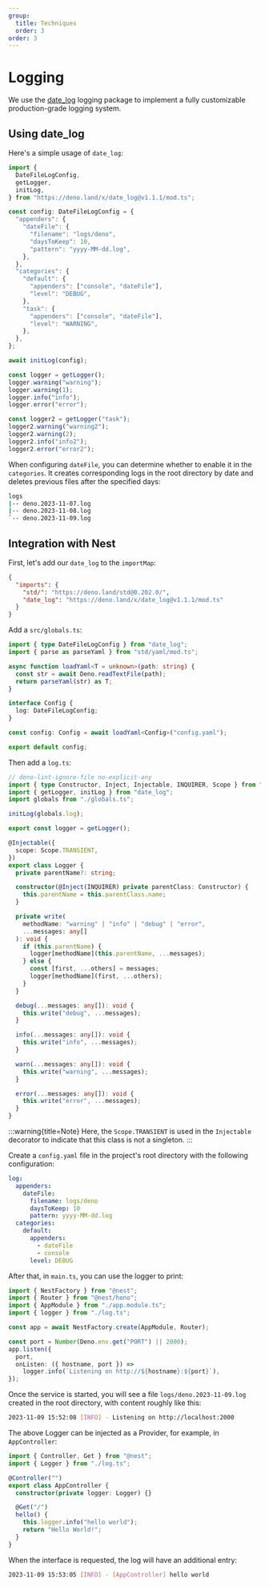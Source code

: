 ```yaml
---
group:
  title: Techniques
  order: 3
order: 3
---
```


# Logging

We use the [date_log](https://deno.land/x/date_log/mod.ts) logging package to implement a fully customizable production-grade logging system.

## Using date_log

Here's a simple usage of `date_log`:

```typescript
import {
  DateFileLogConfig,
  getLogger,
  initLog,
} from "https://deno.land/x/date_log@v1.1.1/mod.ts";

const config: DateFileLogConfig = {
  "appenders": {
    "dateFile": {
      "filename": "logs/deno",
      "daysToKeep": 10,
      "pattern": "yyyy-MM-dd.log",
    },
  },
  "categories": {
    "default": {
      "appenders": ["console", "dateFile"],
      "level": "DEBUG",
    },
    "task": {
      "appenders": ["console", "dateFile"],
      "level": "WARNING",
    },
  },
};

await initLog(config);

const logger = getLogger();
logger.warning("warning");
logger.warning(1);
logger.info("info");
logger.error("error");

const logger2 = getLogger("task");
logger2.warning("warning2");
logger2.warning(2);
logger2.info("info2");
logger2.error("error2");
```

When configuring `dateFile`, you can determine whether to enable it in the `categories`. It creates corresponding logs in the root directory by date and deletes previous files after the specified days:

```bash
logs
|-- deno.2023-11-07.log
|-- deno.2023-11-08.log
`-- deno.2023-11-09.log
```

## Integration with Nest

First, let's add our `date_log` to the `importMap`:

```json
{
  "imports": {
    "std/": "https://deno.land/std@0.202.0/",
    "date_log": "https://deno.land/x/date_log@v1.1.1/mod.ts"
  }
}
```

Add a `src/globals.ts`:

```typescript
import { type DateFileLogConfig } from "date_log";
import { parse as parseYaml } from "std/yaml/mod.ts";

async function loadYaml<T = unknown>(path: string) {
  const str = await Deno.readTextFile(path);
  return parseYaml(str) as T;
}

interface Config {
  log: DateFileLogConfig;
}

const config: Config = await loadYaml<Config>("config.yaml");

export default config;
```

Then add a `log.ts`:

```typescript
// deno-lint-ignore-file no-explicit-any
import { type Constructor, Inject, Injectable, INQUIRER, Scope } from "@nest";
import { getLogger, initLog } from "date_log";
import globals from "./globals.ts";

initLog(globals.log);

export const logger = getLogger();

@Injectable({
  scope: Scope.TRANSIENT,
})
export class Logger {
  private parentName?: string;

  constructor(@Inject(INQUIRER) private parentClass: Constructor) {
    this.parentName = this.parentClass.name;
  }

  private write(
    methodName: "warning" | "info" | "debug" | "error",
    ...messages: any[]
  ): void {
    if (this.parentName) {
      logger[methodName](this.parentName, ...messages);
    } else {
      const [first, ...others] = messages;
      logger[methodName](first, ...others);
    }
  }

  debug(...messages: any[]): void {
    this.write("debug", ...messages);
  }

  info(...messages: any[]): void {
    this.write("info", ...messages);
  }

  warn(...messages: any[]): void {
    this.write("warning", ...messages);
  }

  error(...messages: any[]): void {
    this.write("error", ...messages);
  }
}
```

:::warning{title=Note}
Here, the `Scope.TRANSIENT` is used in the `Injectable` decorator to indicate that this class is not a singleton.
:::

Create a `config.yaml` file in the project's root directory with the following configuration:

```yaml
log:
  appenders:
    dateFile:
      filename: logs/deno
      daysToKeep: 10
      pattern: yyyy-MM-dd.log
  categories:
    default:
      appenders:
        - dateFile
        - console
      level: DEBUG
```

After that, in `main.ts`, you can use the logger to print:

```typescript
import { NestFactory } from "@nest";
import { Router } from "@nest/hono";
import { AppModule } from "./app.module.ts";
import { logger } from "./log.ts";

const app = await NestFactory.create(AppModule, Router);

const port = Number(Deno.env.get("PORT") || 2000);
app.listen({
  port,
  onListen: ({ hostname, port }) =>
    logger.info(`Listening on http://${hostname}:${port}`),
});
```

Once the service is started, you will see a file `logs/deno.2023-11-09.log` created in the root directory, with content roughly like this:

```bash
2023-11-09 15:52:08 [INFO] - Listening on http://localhost:2000
```

The above Logger can be injected as a Provider, for example, in `AppController`:

```typescript
import { Controller, Get } from "@nest";
import { Logger } from "./log.ts";

@Controller("")
export class AppController {
  constructor(private logger: Logger) {}

  @Get("/")
  hello() {
    this.logger.info("hello world");
    return "Hello World!";
  }
}
```

When the interface is requested, the log will have an additional entry:

```bash
2023-11-09 15:53:05 [INFO] - [AppController] hello world
```
